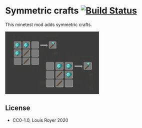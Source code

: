 # Symmetric crafts [![Build Status](https://travis-ci.org/louisroyer/minetest-symmetric-crafts.svg?branch=master)](https://travis-ci.org/louisroyer/minetest-symmetric-crafts)

This minetest mod adds symmetric crafts.

![Screenshot](screenshot.png)

## License
- CC0-1.0, Louis Royer 2020
